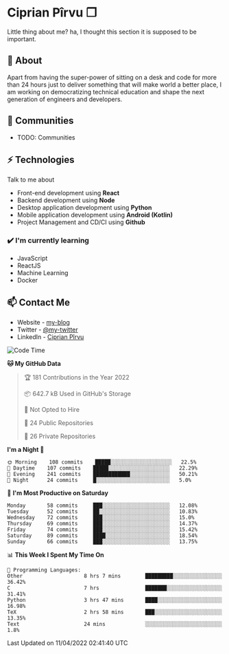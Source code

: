 # Ciprian Pîrvu ❐

Little thing about me? ha, I thought this section it is supposed to be important.

## 🧐 About

Apart from having the super-power of sitting on a desk and code for more than 24 hours just to deliver something that will make world a better place, I am working on democratizing technical education and shape the next generation of engineers and developers.

## 👯 Communities

-   TODO: Communities

## ⚡ Technologies

Talk to me about

-   Front-end development using **React**
-   Backend development using **Node**
-   Desktop application development using **Python**
-   Mobile application development using **Android (Kotlin)**
-   Project Management and CD/CI using **Github**

### ✔️ I'm currently learning

-   JavaScript
-   ReactJS
-   Machine Learning
-   Docker

## 📫 Contact Me

-   Website - [my-blog]()
-   Twitter - [@my-twitter]()
-   LinkedIn - [Ciprian Pîrvu](https://www.linkedin.com/in/p%C3%AErvu-ciprian-cristian-4415991b1/)

<!--START_SECTION:waka-->
![Code Time](http://img.shields.io/badge/Code%20Time-1%2C113%20hrs%2038%20mins-blue)

**🐱 My GitHub Data** 

> 🏆 181 Contributions in the Year 2022
 > 
> 📦 642.7 kB Used in GitHub's Storage 
 > 
> 🚫 Not Opted to Hire
 > 
> 📜 24 Public Repositories 
 > 
> 🔑 26 Private Repositories  
 > 
**I'm a Night 🦉** 

```text
🌞 Morning    108 commits    █████░░░░░░░░░░░░░░░░░░░░   22.5% 
🌆 Daytime    107 commits    █████░░░░░░░░░░░░░░░░░░░░   22.29% 
🌃 Evening    241 commits    ████████████░░░░░░░░░░░░░   50.21% 
🌙 Night      24 commits     █░░░░░░░░░░░░░░░░░░░░░░░░   5.0%

```
📅 **I'm Most Productive on Saturday** 

```text
Monday       58 commits     ███░░░░░░░░░░░░░░░░░░░░░░   12.08% 
Tuesday      52 commits     ██░░░░░░░░░░░░░░░░░░░░░░░   10.83% 
Wednesday    72 commits     ███░░░░░░░░░░░░░░░░░░░░░░   15.0% 
Thursday     69 commits     ███░░░░░░░░░░░░░░░░░░░░░░   14.37% 
Friday       74 commits     ███░░░░░░░░░░░░░░░░░░░░░░   15.42% 
Saturday     89 commits     ████░░░░░░░░░░░░░░░░░░░░░   18.54% 
Sunday       66 commits     ███░░░░░░░░░░░░░░░░░░░░░░   13.75%

```


📊 **This Week I Spent My Time On** 

```text
💬 Programming Languages: 
Other                    8 hrs 7 mins        █████████░░░░░░░░░░░░░░░░   36.42% 
C                        7 hrs               ███████░░░░░░░░░░░░░░░░░░   31.41% 
Python                   3 hrs 47 mins       ████░░░░░░░░░░░░░░░░░░░░░   16.98% 
TeX                      2 hrs 58 mins       ███░░░░░░░░░░░░░░░░░░░░░░   13.35% 
Text                     24 mins             ░░░░░░░░░░░░░░░░░░░░░░░░░   1.8%

```


 Last Updated on 11/04/2022 02:41:40 UTC
<!--END_SECTION:waka-->

